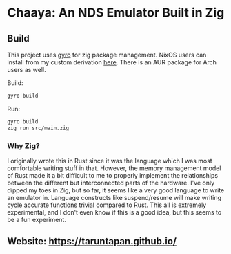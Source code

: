 # Chaaya: An NDS Emulator Built in Zig

## Build
This project uses [gyro](https://github.com/mattnite/gyro) for zig package management. NixOS
users can install from my custom derivation
[here](https://github.com/devins2518/dotfiles/blob/surface/overlays/gyro.nix). There is an AUR
package for Arch users as well.

Build:
```sh
gyro build
```
Run:
```sh
gyro build
zig run src/main.zig
```

### Why Zig?
I originally wrote this in Rust since it was the language which I was most comfortable writing
stuff in that. However, the memory management model of Rust made it a bit difficult to me to
properly implement the relationships between the different but interconnected parts of the
hardware. I've only dipped my toes in Zig, but so far, it seems like a very good language to write
an emulator in. Language constructs like suspend/resume will make writing cycle accurate functions
trivial compared to Rust. This all is extremely experimental, and I don't even know if this is a
good idea, but this seems to be a fun experiment.

## Website: https://taruntapan.github.io/
